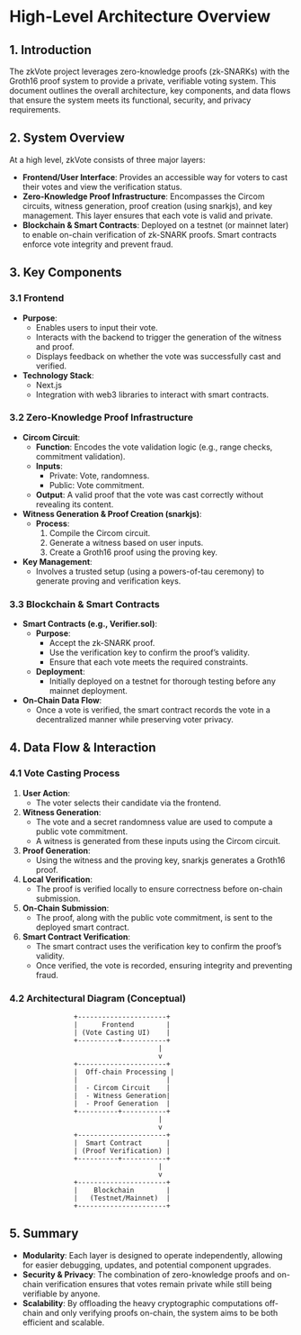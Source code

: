 # High-Level Architecture Overview

## 1. Introduction

The zkVote project leverages zero-knowledge proofs (zk-SNARKs) with the Groth16 proof system to provide a private, verifiable voting system. This document outlines the overall architecture, key components, and data flows that ensure the system meets its functional, security, and privacy requirements.

## 2. System Overview

At a high level, zkVote consists of three major layers:

- **Frontend/User Interface**: Provides an accessible way for voters to cast their votes and view the verification status.
- **Zero-Knowledge Proof Infrastructure**: Encompasses the Circom circuits, witness generation, proof creation (using snarkjs), and key management. This layer ensures that each vote is valid and private.
- **Blockchain & Smart Contracts**: Deployed on a testnet (or mainnet later) to enable on-chain verification of zk-SNARK proofs. Smart contracts enforce vote integrity and prevent fraud.

## 3. Key Components

### 3.1 Frontend

- **Purpose**:
  - Enables users to input their vote.
  - Interacts with the backend to trigger the generation of the witness and proof.
  - Displays feedback on whether the vote was successfully cast and verified.
- **Technology Stack**:
  - Next.js
  - Integration with web3 libraries to interact with smart contracts.

### 3.2 Zero-Knowledge Proof Infrastructure

- **Circom Circuit**:
  - **Function**: Encodes the vote validation logic (e.g., range checks, commitment validation).
  - **Inputs**:
    - Private: Vote, randomness.
    - Public: Vote commitment.
  - **Output**: A valid proof that the vote was cast correctly without revealing its content.
- **Witness Generation & Proof Creation (snarkjs)**:
  - **Process**:
    1. Compile the Circom circuit.
    2. Generate a witness based on user inputs.
    3. Create a Groth16 proof using the proving key.
- **Key Management**:
  - Involves a trusted setup (using a powers-of-tau ceremony) to generate proving and verification keys.

### 3.3 Blockchain & Smart Contracts

- **Smart Contracts (e.g., Verifier.sol)**:
  - **Purpose**:
    - Accept the zk-SNARK proof.
    - Use the verification key to confirm the proof’s validity.
    - Ensure that each vote meets the required constraints.
  - **Deployment**:
    - Initially deployed on a testnet for thorough testing before any mainnet deployment.
- **On-Chain Data Flow**:
  - Once a vote is verified, the smart contract records the vote in a decentralized manner while preserving voter privacy.

## 4. Data Flow & Interaction

### 4.1 Vote Casting Process

1. **User Action**:
   - The voter selects their candidate via the frontend.
2. **Witness Generation**:
   - The vote and a secret randomness value are used to compute a public vote commitment.
   - A witness is generated from these inputs using the Circom circuit.
3. **Proof Generation**:
   - Using the witness and the proving key, snarkjs generates a Groth16 proof.
4. **Local Verification**:
   - The proof is verified locally to ensure correctness before on-chain submission.
5. **On-Chain Submission**:
   - The proof, along with the public vote commitment, is sent to the deployed smart contract.
6. **Smart Contract Verification**:
   - The smart contract uses the verification key to confirm the proof’s validity.
   - Once verified, the vote is recorded, ensuring integrity and preventing fraud.

### 4.2 Architectural Diagram (Conceptual)

```
                +----------------------+
                |      Frontend        |
                | (Vote Casting UI)    |
                +----------+-----------+
                                     |
                                     v
                +----------------------+
                |  Off-chain Processing |
                |                      |
                |  - Circom Circuit    |
                |  - Witness Generation|
                |  - Proof Generation  |
                +----------+-----------+
                                     |
                                     v
                +----------------------+
                |  Smart Contract      |
                | (Proof Verification) |
                +----------+-----------+
                                     |
                                     v
                +----------------------+
                |    Blockchain        |
                |   (Testnet/Mainnet)  |
                +----------------------+
```

## 5. Summary

- **Modularity**: Each layer is designed to operate independently, allowing for easier debugging, updates, and potential component upgrades.
- **Security & Privacy**: The combination of zero-knowledge proofs and on-chain verification ensures that votes remain private while still being verifiable by anyone.
- **Scalability**: By offloading the heavy cryptographic computations off-chain and only verifying proofs on-chain, the system aims to be both efficient and scalable.

